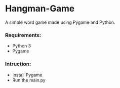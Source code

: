 # Hangman-Game
A simple word game made using Pygame and Python.
### Requirements:
- Python 3
- Pygame
### Intruction:
- Install Pygame
- Run the main.py
